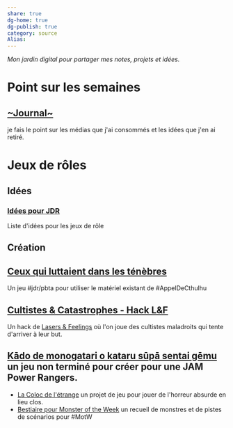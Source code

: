 ```yaml
---
share: true 
dg-home: true
dg-publish: true
category: source
Alias:
---
```


*Mon jardin digital pour partager mes notes, projets et idées.*

# Point sur les semaines

## [~Journal~](~Journal~.md) 

je fais le point sur les médias que j'ai consommés et les idées que j'en ai retiré.

# Jeux de rôles

## Idées 

### [Idées pour JDR](./Id%C3%A9es%20pour%20JDR.md)

Liste d'idées pour les jeux de rôle

## Création

## [Ceux qui luttaient dans les ténèbres](../projets/cthulhu_pbta/Ceux%20qui%20luttaient%20dans%20les%20t%C3%A9n%C3%A8bres.md) 

Un jeu #jdr/pbta pour utiliser le matériel existant de #AppelDeCthulhu 
## [Cultistes & Catastrophes - Hack L&F](../projets/C&C/L&F/Cultistes%20&%20Catastrophes%20-%20Hack%20L&F.md) 

Un hack de [Lasers & Feelings](Lasers%20&%20Feelings.md) où l'on joue des cultistes maladroits qui tente d'arriver à leur but.

## [Kādo de monogatari o kataru sūpā sentai gēmu](../projets/Kado/K%C4%81do%20de%20monogatari%20o%20kataru%20s%C5%ABp%C4%81%20sentai%20g%C4%93mu.md) un jeu non terminé pour créer pour une JAM Power Rangers.
- [La Coloc de l'étrange](../projets/colloc_etrange/La%20Coloc%20de%20l'%C3%A9trange.md) un projet de jeu pour jouer de l'horreur absurde en lieu clos.
- [Bestiaire pour Monster of the Week](Bestiaire%20pour%20Monster%20of%20the%20Week.md) un recueil de monstres et de pistes de scénarios pour #MotW 


